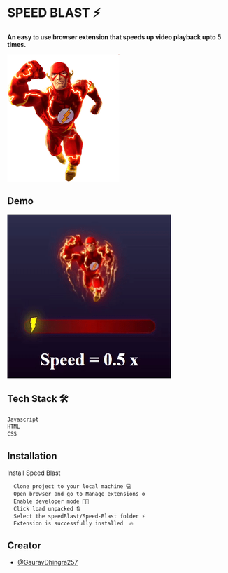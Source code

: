 # SPEED BLAST ⚡

**An easy to use browser extension that speeds up video playback upto 5 times.**

![Logo](https://raw.githubusercontent.com/GauravDhingra257/SpeedBlast/main/SpeedBlastlogo.png)

## Demo

![SpeedBlast](https://raw.githubusercontent.com/GauravDhingra257/SpeedBlast/main/SpeedBlast.gif)

## Tech Stack 🛠

```bash
Javascript
HTML
CSS
```

## Installation

Install Speed Blast

```bash
  Clone project to your local machine 💻
  Open browser and go to Manage extensions ⚙
  Enable developer mode 👨‍💻
  Click load unpacked 🔃
  Select the speedBlast/Speed-Blast folder ⚡
  Extension is successfully installed  🔥
```

## Creator

- [@GauravDhingra257](https://github.com/GauravDhingra257)
